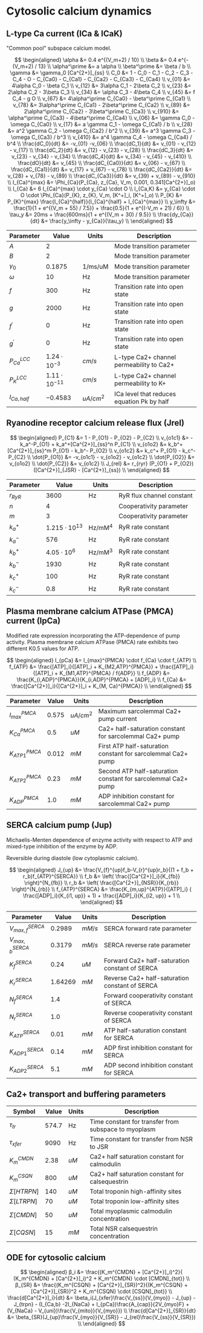 # Cytosolic calcium dynamics

## L-type Ca current (ICa & ICaK)

"Common pool" subspace calcium model.

$$
\begin{aligned}
\alpha &= 0.4 e^{(V_m+2) / 10}  \\
\beta &= 0.4 e^{-(V_m+2) / 13}  \\
\alpha^\prime  &=  a \alpha \\
\beta^\prime  &=  \beta / b \\
\gamma &= \gamma_0 [Ca^{2+}]_{ss}  \\
C_0 &= 1 - C_0 - C_1 - C_2 - C_3 - C_4 - O - C_{Ca0} - C_{Ca1} - C_{Ca2} - C_{Ca3} - C_{Ca4}   \\
v_{01} &= 4\alpha C_0 - \beta C_1   \\
v_{12} &= 3\alpha C_1 - 2\beta C_2   \\
v_{23} &= 2\alpha C_2 - 3\beta C_3   \\
v_{34} &= \alpha C_3 - 4\beta C_4   \\
v_{45} &= f C_4 - g O   \\
v_{67} &= 4\alpha^\prime C_{Ca0} - \beta^\prime C_{Ca1}   \\
v_{78} &= 3\alpha^\prime C_{Ca1} - 2\beta^\prime C_{Ca2}   \\
v_{89} &= 2\alpha^\prime C_{Ca2} - 3\beta^\prime C_{Ca3}   \\
v_{910} &= \alpha^\prime C_{Ca3} - 4\beta^\prime C_{Ca4}   \\
v_{06} &= \gamma C_0 - \omega C_{Ca0}  \\
v_{17} &= a \gamma C_1 - \omega C_{Ca1} / b \\
v_{28} &= a^2 \gamma C_2 - \omega C_{Ca2} / b^2  \\
v_{39} &= a^3 \gamma C_3 - \omega C_{Ca3} / b^3  \\
v_{410} &= a^4 \gamma C_4 - \omega C_{Ca4} / b^4  \\
\frac{dC_0}{dt}  &=  -v_{01} -v_{06}  \\
\frac{dC_1}{dt}  &=  v_{01} - v_{12} - v_{17}  \\
\frac{dC_2}{dt}  &=  v_{12} - v_{23} - v_{28}  \\
\frac{dC_3}{dt}  &=  v_{23} - v_{34} - v_{34}  \\
\frac{dC_4}{dt}  &=  v_{34} - v_{45} - v_{410} \\
\frac{dO}{dt}  &=  v_{45}  \\
\frac{dC_{Ca0}}{dt}  &=  v_{06} - v_{67}  \\
\frac{dC_{Ca1}}{dt}  &=  v_{17} + v_{67} - v_{78}  \\
\frac{dC_{Ca2}}{dt}  &=  v_{28} + v_{78} - v_{89}  \\
\frac{dC_{Ca3}}{dt}  &=  v_{39} + v_{89} - v_{910}  \\
I_{Ca}^{max} &= \Phi_{Ca}(P_{Ca}, z_{Ca}, V_m, 0.001, 0.341[Ca^{2+}]_o)  \\
I_{Ca} &= 6 I_{Ca}^{max}  \cdot y_{Ca}  \cdot O  \\
I_{Ca,K} &= y_{Ca}  \cdot O  \cdot  \Phi_{Ca}(P_{K}, z_{K}, V_m, [K^+]_i, [K^+]_o)  \\
P_{K}  &= P_{K}^{max} \frac{I_{Ca}^{half}}{I_{Ca}^{half} + I_{Ca}^{max}}  \\
y_\infty &= \frac{1}{1 + e^{(V_m + 55) / 7.5}} + \frac{0.5}{1 + e^{(-V_m + 21) / 6}}  \\
\tau_y &= 20ms + \frac{600ms}{1 + e^{(V_m + 30) / 9.5}}  \\
\frac{dy_{Ca}}{dt}  &=  \frac{y_\infty - y_{Ca}}{\tau_y}  \\
\end{aligned}
$$

| Parameter      | Value                 | Units            | Description                                |
| -------------- | --------------------- | ---------------- | ------------------------------------------ |
| $A$            | $2$                   |                  | Mode transition parameter                  |
| $B$            | $2$                   |                  | Mode transition parameter                  |
| $\gamma_0$     | $0.1875$           | 1/ms/uM             | Mode transition parameter                  |
| $\omega$       | $10$                  | Hz               | Mode transition parameter                  |
| $f$            | $300$                 | Hz               | Transition rate into open state            |
| $g$            | $2000$                | Hz               | Transition rate into open state            |
| $f^\prime$     | $0$                   | Hz               | Transition rate into open state            |
| $g^\prime$     | $0$                   | Hz               | Transition rate into open state            |
| $P_{Ca}^{LCC}$ | $1.24 \cdot 10^{-3}$  | $cm/s$           | L-type Ca2+ channel permeability to Ca2+   |
| $P_{K}^{LCC}$  | $1.11 \cdot 10^{-11}$ | $cm/s$           | L-type Ca2+ channel permeability to K+     |
| $I_{Ca, half}$ | $-0.4583$             | $uA / cm^{2}$ | ICa level that reduces equation Pk by half |

## Ryanodine receptor calcium release flux (Jrel)

$$
\begin{aligned}
P_{C1} &= 1 - P_{O1} - P_{O2} - P_{C2}  \\
v_{o1c1} &= -k_a^-P_{O1} + k_a^+[Ca^{2+}]_{ss}^n P_{C1} \\
v_{o1o2} &= k_b^+ [Ca^{2+}]_{ss}^m P_{O1} - k_b^- P_{O2} \\
v_{o1c2} &= k_c^+ P_{O1} - k_c^- P_{C2} \\
\dot{P_{O1}}  &= -v_{o1c1} - v_{o1o2} - v_{o1c2}  \\
\dot{P_{O2}}  &= v_{o1o2}  \\
\dot{P_{C2}}  &= v_{o1c2}  \\
J_{rel} &= r_{ryr} (P_{O1} + P_{O2})([Ca^{2+}]_{JSR} - [Ca^{2+}]_{ss}) \\
\end{aligned}
$$

| Parameter | Value                  | Units               | Description               |
| --------- | ---------------------- | ------------------- | ------------------------- |
| $r_{RyR}$ | $3600$                 | $\text{Hz}$         | RyR flux channel constant |
| $n$       | $4$                    |                     | Cooperativity parameter   |
| $m$       | $3$                    |                     | Cooperativity parameter   |
| $k_a^+$   | $1.215 \cdot 10^{13}$ | $\text{Hz/mM}^{4}$  | RyR rate constant         |
| $k_a^-$   | $576$                  | $\text{Hz}$         | RyR rate constant         |
| $k_b^+$   | $4.05 \cdot 10^{6}$   | $\text{Hz/mM}^{3}$   | RyR rate constant         |
| $k_b^-$   | $1930$                 | $\text{Hz}$         | RyR rate constant         |
| $k_c^+$   | $100$                  | $\text{Hz}$         | RyR rate constant         |
| $k_c^-$   | $0.8$                  | $\text{Hz}$         | RyR rate constant         |

## Plasma membrane calcium ATPase (PMCA) current (IpCa)

Modified rate expression incorporating the ATP-dependence of pump activity.
Plasma membrane calcium ATPase (PMCA) rate exhibits two different K0.5 values for ATP.

$$
\begin{aligned}
I_{pCa} &= I_{max}^{PMCA}  \cdot f_{Ca}  \cdot f_{ATP} \\
f_{ATP} &= \frac{[ATP]_i}{[ATP]_i + K_{M2,ATP}^{PMCA}} + \frac{[ATP]_i}{[ATP]_i + K_{M1,ATP}^{PMCA} / f{ADP}} \\
f_{ADP} &= \frac{K_{i,ADP}^{PMCA}}{K_{i,ADP}^{PMCA} + [ADP]_i} \\
f_{Ca} &= \frac{[Ca^{2+}]_i}{[Ca^{2+}]_i +  K_{M, Ca}^{PMCA}} \\
\end{aligned}
$$

| Parameter         | Value   | Units                 | Description                                                   |
| ----------------- | ------- | --------------------- | ------------------------------------------------------------- |
| $I_{max}^{PMCA}$  | $0.575$ | $uA/cm^2$ | Maximum sarcolemmal Ca2+ pump current                         |
| $K_{Ca}^{PMCA}$   | $0.5$   | $uM$               | Ca2+ half-saturation constant for sarcolemmal Ca2+ pump       |
| $K_{ATP1}^{PMCA}$ | $0.012$ | $mM$                  | First ATP half-saturation constant for sarcolemmal Ca2+ pump  |
| $K_{ATP2}^{PMCA}$ | $0.23$  | $mM$                  | Second ATP half-saturation constant for sarcolemmal Ca2+ pump |
| $K_{ADP}^{PMCA}$  | $1.0$   | $mM$                  | ADP inhibition constant for sarcolemmal Ca2+ pump             |

## SERCA calcium pump (Jup)

Michaelis-Menten dependence of enzyme activity with respect to ATP and mixed-type inhibition of the enzyme by ADP.

Reversible during diastole (low cytoplasmic calcium).

$$
\begin{aligned}
J_{up} &= \frac{V_{f}^{up}f_b-V_{r}^{up}r_b}{(1 + f_b + r_b)f_{ATP}^{SERCA}} \\
f_b &= \left( \frac{[Ca^{2+}]_i}{K_{fb}} \right)^{N_{fb}} \\
r_b &= \left( \frac{[Ca^{2+}]_{NSR}}{K_{rb}} \right)^{N_{rb}} \\
f_{ATP}^{SERCA} &= \frac{K_{m,up}^{ATP}}{[ATP]_i} ( \frac{[ADP]_i}{K_{i1, up}} + 1) + \frac{[ADP]_i}{K_{i2, up}} + 1 \\
\end{aligned}
$$

| Parameter            | Value     | Units   | Description                                    |
| -------------------- | --------- | ------- | ---------------------------------------------- |
| $V_{max, f}^{SERCA}$ | $0.2989$  | $mM/s$  | SERCA forward rate parameter                   |
| $V_{max, b}^{SERCA}$ | $0.3179$  | $mM/s$  | SERCA reverse  rate parameter                  |
| $K_{f}^{SERCA}$      | $0.24$ | $uM$ | Forward Ca2+ half-saturation constant of SERCA |
| $K_{r}^{SERCA}$      | $1.64269$ | $mM$    | Reverse Ca2+ half-saturation constant of SERCA |
| $N_{f}^{SERCA}$      | $1.4$     |         | Forward cooperativity constant of SERCA        |
| $N_{r}^{SERCA}$      | $1.0$     |         | Reverse  cooperativity constant of SERCA       |
| $K_{ATP}^{SERCA}$    | $0.01$    | $mM$    | ATP half-saturation constant for SERCA         |
| $K_{ADP1}^{SERCA}$   | $0.14$    | $mM$    | ADP first inhibition constant for SERCA        |
| $K_{ADP2}^{SERCA}$   | $5.1$     | $mM$    | ADP second  inhibition constant for SERCA      |

## Ca2+ transport and buffering parameters

| Symbol          | Value    | Units               | Description                                          |
| --------------- | -------- | ------------------- | ---------------------------------------------------- |
| $\tau_{tr}$     | $574.7$  | Hz                  | Time constant for transfer from subspace to myoplasm |
| $\tau_{xfer}$   | $9090$   | Hz                  | Time constant for transfer from NSR to JSR           |
| $K_{m}^{CMDN}$  | $2.38$   | $uM$             | Ca2+ half saturation constant for calmodulin         |
| $K_{m}^{CSQN}$  | $800$    | $uM$                | Ca2+ half saturation constant for calsequestrin      |
| $\Sigma[HTRPN]$ | $140$   | $uM$                | Total troponin high-affinity sites                   |
| $\Sigma[LTRPN]$ | $70$   | $uM$                | Total troponin low-affinity sites                    |
| $\Sigma[CMDN]$  | $50$   | $uM$                | Total myoplasmic calmodulin concentration            |
| $\Sigma[CQSN]$  | $15$     | $mM$                | Total NSR calsequestrin concentration                |

## ODE for cytosolic calcium

$$
\begin{aligned}
β_i &= \frac{(K_m^{CMDN} + [Ca^{2+}]_i)^2}{ (K_m^{CMDN} + [Ca^{2+}]_i)^2 + K_m^{CMDN}  \cdot  [CMDN]_{tot}} \\
β_{SR} &= \frac{(K_m^{CSQN} + [Ca^{2+}]_{SR})^2}{(K_m^{CSQN} + [Ca^{2+}]_{SR})^2 + K_m^{CSQN}  \cdot  [CSQN]_{tot}} \\
\frac{d[Ca^{2+}]_i}{dt} &= \beta_i(J_{xfer}\frac{V_{ss}}{V_{myo}} - J_{up} - J_{trpn} - (I_{Ca,b} -2I_{NaCa} + I_{pCa})\frac{A_{cap}}{2V_{myo}F} + (V_{NaCa} - V_{uni})\frac{V_{mito}}{V_{myo}}) \\
\frac{d[Ca^{2+}]_{SR}}{dt} &= \beta_{SR}(J_{up}\frac{V_{myo}}{V_{SR}} - J_{rel}\frac{V_{ss}}{V_{SR}}) \\
\end{aligned}
$$
